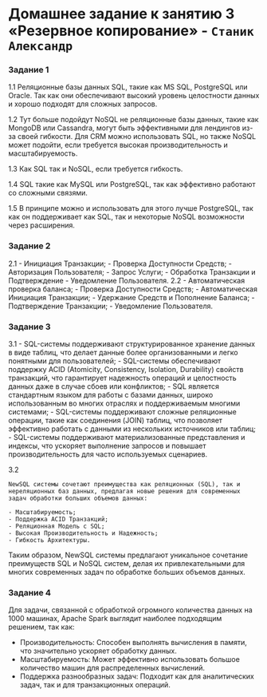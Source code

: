 # Домашнее задание к занятию 3 «Резервное копирование» - `Станик Александр`


### Задание 1

1.1
Реляционные базы данных SQL, такие как MS SQL, PostgreSQL или Oracle. Так как они обеспечивают высокий уровень целостности данных и хорошо подходят для сложных запросов.

1.2
Тут больше подойдут NoSQL не реляционные базы данных, такие как MongoDB или Cassandra, могут быть эффективными для лендингов из-за своей гибкости. Для CRM можно использовать SQL, но также NoSQL может подойти, если требуется высокая производительность и масштабируемость.

1.3
Как SQL так и  NoSQL, если требуется гибкость.

1.4
SQL такие как MySQL или PostgreSQL, так как эффективно работают со сложными связями.

1.5
В принципе можно и использовать для этого лучше PostgreSQL, так как он поддерживает как SQL, так и некоторые NoSQL возможности через расширения.



### Задание 2 

2.1
    - Инициация Транзакции;
    - Проверка Доступности Средств;
    - Авторизация Пользователя;
    - Запрос Услуги;
    - Обработка Транзакции и Подтверждение
    - Уведомление Пользователя.
2.2
    - Автоматическая проверка баланса;
    - Проверка Доступности Средств;
    - Автоматическая Инициация Транзакции;
    - Удержание Средств и Пополнение Баланса;
    - Подтверждение Транзакции;
    - Уведомление Пользователя.

### Задание 3

3.1
    - SQL-системы поддерживают структурированное хранение данных в виде таблиц, что делает данные более организованными и легко понятными для пользователей;
    - SQL-системы обеспечивают поддержку ACID (Atomicity, Consistency, Isolation, Durability) свойств транзакций, что гарантирует надежность операций и целостность данных даже в случае сбоев или конфликтов;
    - SQL является стандартным языком для работы с базами данных, широко использованным во многих отраслях и поддерживаемым многими системами;
    - SQL-системы поддерживают сложные реляционные операции, такие как соединения (JOIN) таблиц, что позволяет эффективно работать с данными из нескольких источников или таблиц;
    - SQL-системы поддерживают материализованные представления и индексы, что ускоряет выполнение запросов и повышает производительность для часто используемых сценариев.

3.2

    NewSQL системы сочетают преимущества как реляционных (SQL), так и нереляционных баз данных, предлагая новые решения для современных задач обработки больших объемов данных:

    - Масштабируемость;
    - Поддержка ACID Транзакций;
    - Реляционная Модель с SQL;
    - Высокая Производительность и Надежность;
    - Гибкость Архитектуры.
   Таким образом, NewSQL системы предлагают уникальное сочетание преимуществ SQL и NoSQL систем, делая их привлекательными для многих современных задач по обработке больших объемов данных.
   
### Задание 4

Для задачи, связанной с обработкой огромного количества данных на 1000 машинах, Apache Spark выглядит наиболее подходящим решением, так как:
  - Производительность: Способен выполнять вычисления в памяти, что значительно ускоряет обработку данных.
  - Масштабируемость: Может эффективно использовать большое количество машин для распределенных вычислений.
  - Поддержка разнообразных задач: Подходит как для аналитических задач, так и для транзакционных операций.

